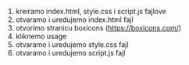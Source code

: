 1. kreiramo index.html, style.css i script.js fajlove
2. otvaramo i uredujemo index.html fajl
3. otvorimo stranicu boxicons (https://boxicons.com/)
4. kliknemo usage 
5. otvaramo i uredujemo style.css fajl
6. otvaramo i uredujemo script.js fajl
